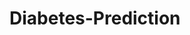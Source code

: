 # Diabetes-Prediction





































































































































































